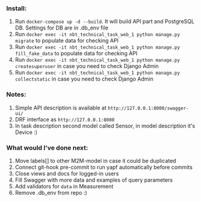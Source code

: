### Install:
1. Run `docker-compose up -d --build`. It will build API part and PostgreSQL DB. Settings for DB are in .db_env file
2. Run `docker exec -it nbt_technical_task_web_1 python manage.py migrate` to populate data for checking API
3. Run `docker exec -it nbt_technical_task_web_1 python manage.py fill_fake_data` to populate data for checking API
4. Run `docker exec -it nbt_technical_task_web_1 python manage.py createsuperuser` in case you need to check Django Admin
5. Run `docker exec -it nbt_technical_task_web_1 python manage.py collectstatic` in case you need to check Django Admin


### Notes:
1. Simple API description is available at `http://127.0.0.1:8000/swagger-ui/`
2. DRF interface as `http://127.0.0.1:8000`
3. In task description second model called Sensor, in model description it's Device :)


### What would I've done next:
1. Move labels[] to other M2M-model in case it could be duplicated
2. Connect git-hook pre-commit to run yapf automatically before commits
3. Close views and docs for logged-in users
4. Fill Swagger with more data and examples of query parameters
5. Add validators for `data` in Measurement
6. Remove .db_env from repo :)